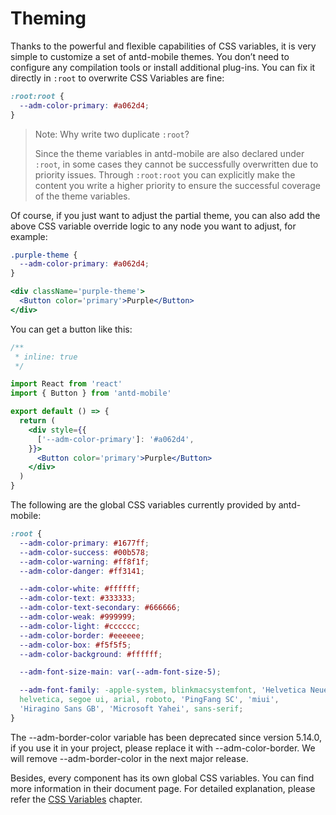 # Theming

Thanks to the powerful and flexible capabilities of CSS variables, it is very simple to customize a set of antd-mobile themes. You don’t need to configure any compilation tools or install additional plug-ins. You can fix it directly in `:root` to overwrite CSS Variables are fine:

```css
:root:root {
  --adm-color-primary: #a062d4;
}
```

> Note: Why write two duplicate `:root`?
>
> Since the theme variables in antd-mobile are also declared under `:root`, in some cases they cannot be successfully overwritten due to priority issues. Through `:root:root` you can explicitly make the content you write a higher priority to ensure the successful coverage of the theme variables.

Of course, if you just want to adjust the partial theme, you can also add the above CSS variable override logic to any node you want to adjust, for example:

```css
.purple-theme {
  --adm-color-primary: #a062d4;
}
```

```jsx
<div className='purple-theme'>
  <Button color='primary'>Purple</Button>
</div>
```

You can get a button like this:

```jsx | preview
/**
 * inline: true
 */

import React from 'react'
import { Button } from 'antd-mobile'

export default () => {
  return (
    <div style={{
      ['--adm-color-primary']: '#a062d4',
    }}>
      <Button color='primary'>Purple</Button>
    </div>
  )
}
```

The following are the global CSS variables currently provided by antd-mobile:

```css
:root {
  --adm-color-primary: #1677ff;
  --adm-color-success: #00b578;
  --adm-color-warning: #ff8f1f;
  --adm-color-danger: #ff3141;

  --adm-color-white: #ffffff;
  --adm-color-text: #333333;
  --adm-color-text-secondary: #666666;
  --adm-color-weak: #999999;
  --adm-color-light: #cccccc;
  --adm-color-border: #eeeeee;
  --adm-color-box: #f5f5f5;
  --adm-color-background: #ffffff;

  --adm-font-size-main: var(--adm-font-size-5);

  --adm-font-family: -apple-system, blinkmacsystemfont, 'Helvetica Neue',
  helvetica, segoe ui, arial, roboto, 'PingFang SC', 'miui',
  'Hiragino Sans GB', 'Microsoft Yahei', sans-serif;
}
```

<Alert type="warning">
  The --adm-border-color variable has been deprecated since version 5.14.0, if you use it in your project, please replace it with --adm-color-border. We will remove --adm-border-color in the next major release.
</Alert>

Besides, every component has its own global CSS variables. You can find more information in their document page. For detailed explanation, please refer the [CSS Variables](./css-variables) chapter.
